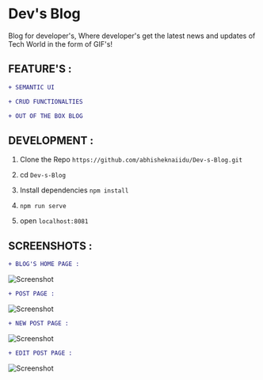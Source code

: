 # Dev's Blog

Blog for developer's, Where developer's get the latest news and updates of Tech World in the form of GIF's!

## FEATURE'S :

```diff
+ SEMANTIC UI
```
```diff
+ CRUD FUNCTIONALTIES
```
```diff
+ OUT OF THE BOX BLOG
```

## DEVELOPMENT :

1. Clone the Repo
   `https://github.com/abhisheknaiidu/Dev-s-Blog.git`
   
2. cd `Dev-s-Blog`

3. Install dependencies
   `npm install`
   
4. `npm run serve`

5. open `localhost:8081`

## SCREENSHOTS :

```diff
+ BLOG'S HOME PAGE :

```

![Screenshot](index.png)

```diff
+ POST PAGE :

```

![Screenshot](post.png)

```diff
+ NEW POST PAGE :

```

![Screenshot](new.png)

```diff
+ EDIT POST PAGE :

```

![Screenshot](edit.png)

